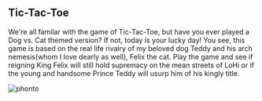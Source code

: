 ## Tic-Tac-Toe

We're all familar with the game of Tic-Tac-Toe, but have you ever played a Dog vs. Cat themed version? If not, today is your lucky day! You see, this game is based on the real life rivalry of my beloved dog Teddy and his arch nemesis(whom I love dearly as well), Felix the cat. Play the game and see if reigning King Felix will still hold supremacy on the mean streets of LoHi or if the young and handsome Prince Teddy will usurp him of his kingly title. 



![phonto](https://user-images.githubusercontent.com/78453792/135020321-ab8b0b19-d69d-4c9e-9167-896e25280403.JPG)
